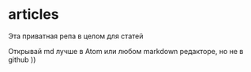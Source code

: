 # articles

Эта приватная репа в целом для статей

Открывай md лучше в Atom или любом markdown редакторе, но не в github ))
